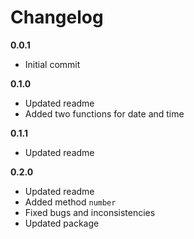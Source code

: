 Changelog
=========

**0.0.1**

* Initial commit

**0.1.0**

* Updated readme
* Added two functions for date and time

**0.1.1**

* Updated readme

**0.2.0**

* Updated readme
* Added method `number`
* Fixed bugs and inconsistencies
* Updated package